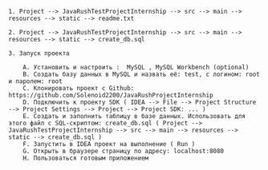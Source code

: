     1. Project --> JavaRushTestProjectInternship --> src --> main --> resources --> static --> readme.txt
    
    2. Project --> JavaRushTestProjectInternship --> src --> main --> resources --> static --> create_db.sql
    
    3. Запуск проекта

    	A. Установить и настроить :  MySQL , MySQL Workbench (optional)
    	B. Создать базу данных в MySQL и назвать её: test, с логином: root и паролем: root
    	C. Клонировать проект с Github: https://github.com/Solenoid2200/JavaRushProjectInternship
    	D. Подключить к проекту SDK ( IDEA --> File --> Project Structure --> Project Settings --> Project --> Project SDK: ... )
    	E. Создать и заполнить таблицу в базе данных. Использовать для этого файл с SQL-скриптом: create_db.sql ( Project --> JavaRushTestProjectInternship --> src --> main --> resources --> static --> create_db.sql )
    	F. Запустить в IDEA проект на выполнение ( Run )
    	G. Открыть в браузере страницу по адресу: localhost:8080
    	H. Пользоваться готовым приложением
